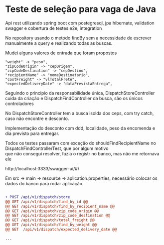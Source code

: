 # Teste de seleção para vaga de Java

Api rest utilizando spring boot com postegresql, jpa hibernate, validation</br>
swagger e cobertura de testes e2e, integration

No repository usando o metodo findBy sem a necessidade de escrever manualmente a query e realizando todas as buscas.

Mudei alguns valores de entrada que foram propostos

	"weight" -> "peso",
	"zipCodeOrigin" -> "cepOrigem",
	"zipCodeDestination" -> "cepDestino",
	"recipientName" -> "nomeDestinatario",
  	"costFreight" -> "vlTotalFrete",
  	"expectedDeliveryDate" -> "dataPrevistaEntrega",


Seguindo o principio da responsabilidade única, DispatchStoreController cuida da criação e DispatchFindController da busca, são os únicos controladores

No DispatchStoreController tem a busca isolda dos ceps, com try catch, caso não encontre e desconto.

Implementação do desconto com ddd, localidade, peso da encomenda e dia previsto para entregar.

Todos os testes passaram com exceção do shouldFindRecipientName no DispatchFindControllerTest, que por algum motivo</br>
que não consegui resolver, fazia o registr no banco, mas não me retornava ele
  
  
http://localhost:3333/swagger-ui/#/

Em src -> main -> resource -> aplication.properties, necessário colocar os dados do banco para rodar aplicação

  ```diff

+ POST /api/v1/dispatch/store
@@ GET /api/v1/dispatch/find_by_id @@
@@ GET /api/v1/dispatch/find_by_recipient_name @@
@@ GET /api/v1/dispatch/zip_code_origin @@
@@ GET /api/v1/dispatch/zip_code_destination @@
@@ GET /api/v1/dispatch/total_freight @@
@@ GET /api/v1/dispatch/find_by_weight @@
@@ GET  /api/v1/dispatch/expected_delivery_date @@
 
...


  
 
